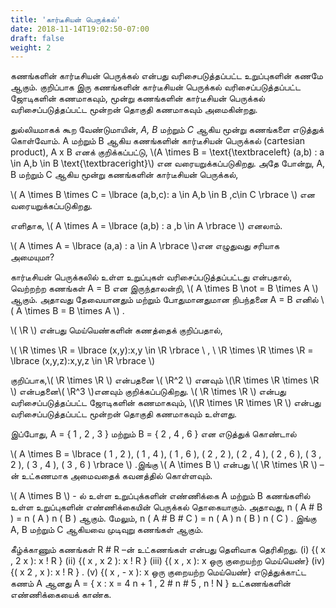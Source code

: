 ```yaml
---
title: 'கார்டீசியன் பெருக்கல்'
date: 2018-11-14T19:02:50-07:00
draft: false
weight: 2
---
```


கணங்களின் கார்டீசியன் பெருக்கல் என்பது வரிசைபடுத்தப்பட்ட உறுப்புகளின் கணமே
ஆகும். குறிப்பாக இரு கணங்களின் கார்டீசியன் பெருக்கல் வரிசைப்படுத்தப்பட்ட ஜோடிகளின்
கணமாகவும், மூன்று கணங்களின் கார்டீசியன் பெருக்கல் வரிசைப்படுத்தப்பட்ட மூன்றன் தொகுதி
கணமாகவும் அமைகின்றது.

துல்லியமாகக் கூற வேண்டுமாயின், *A, B* மற்றும் *C* ஆகிய மூன்று கணங்களை எடுத்துக்
கொள்வோம். A மற்றும் B ஆகிய கணங்களின் கார்டீசியன் பெருக்கல் (cartesian product), A x B
எனக் குறிக்கப்பட்டு, \\(A \times B = \text{\textbraceleft} (a,b) : a \in A,b \in B \text{\textbraceright}\\) என வரையறுக்கப்படுகிறது. அதே போன்று, A, B
மற்றும் C ஆகிய மூன்று கணங்களின் கார்டீசியன் பெருக்கல்,

 \\( A \times B \times C = \lbrace (a,b,c): a \in A,b \in B ,c\in C \rbrace \\) என வரையறுக்கப்படுகிறது.

எளிதாக, \\( A \times A = \lbrace (a,b) : a ,b \in A \rbrace \\) எனலாம்.

 \\( A \times A = \lbrace (a,a) : a \in A \rbrace \\)என எழுதுவது சரியாக அமையுமா?

கார்டீசியன் பெருக்கலில் உள்ள உறுப்புகள் வரிசைப்படுத்தப்பட்டது என்பதால், வெற்றற்ற
கணங்கள் A = B என இருந்தாலன்றி, \\( A \times B \not = B \times A \\) ஆகும். அதாவது தேவையானதும் மற்றும்
போதுமானதுமான நிபந்தனை A = B எனில் \\( A \times B = B \times A \\) .

\\( \R \\) என்பது மெய்யெண்களின் கணத்தைக் குறிப்பதால்,

\\( \R \times \R = \lbrace (x,y):x,y \in \R \rbrace \ , \ \R \times \R \times \R  =  \lbrace (x,y,z):x,y,z \in \R \rbrace \\)

குறிப்பாக,\\( \R \times \R \\)  என்பதனை \\( \R^2 \\) எனவும் \\(\R \times \R \times \R \\) என்பதனை\\( \R^3 \\)எனவும்
குறிக்கப்படுகிறது. \\( \R \times \R \\)  என்பது வரிசைப்படுத்தப்பட்ட ஜோடிகளின் கணமாகவும், \\(\R \times \R \times \R \\) 
என்பது வரிசைப்படுத்தப்பட்ட மூன்றன் தொகுதி கணமாகவும் உள்ளது.

இப்போது, A = { 1 , 2 , 3 } மற்றும் B = { 2 , 4 , 6 } என எடுத்துக் கொண்டால்

\\( A \times B = \lbrace ( 1 , 2 ), ( 1 , 4 ), ( 1 , 6 ), ( 2 , 2 ), ( 2 , 4 ), ( 2 , 6 ), ( 3 , 2 ), ( 3 , 4 ), ( 3 , 6 ) \rbrace \\) .இங்கு \\( A \times B \\) என்பது
\\( \R \times \R \\)  –ன் உட்கணமாக அமைவதைக் கவனத்தில் கொள்ளவும்.

\\( A \times B \\) - ல் உள்ள உறுப்புக்களின் எண்ணிக்கை A மற்றும் B கணங்களில் உள்ள உறுப்புகளின்
எண்ணிக்கையின் பெருக்கல் தொகையாகும். அதாவது, n ( A # B ) = n ( A ) n ( B ) ஆகும். மேலும்,
n ( A # B # C ) = n ( A ) n ( B ) n ( C ) . இங்கு A, B மற்றும் C ஆகியவை முடிவுறு கணங்கள் ஆகும்.

கீழ்க்காணும் கணங்கள் R # R –ன் உட்கணங்கள் என்பது தெளிவாக தெரிகிறது.
(i) {( x , 2 x ): x ! R }
(ii) {( x , x 2 ): x ! R }
(iii) {( x , x ): x ஒரு குறையற்ற மெய்யெண்} (iv) {( x 2 , x ): x ! R } .
(v) {( x , - x ): x ஒரு குறையற்ற மெய்யெண்}
எடுத்துக்காட்ட கணம் A ஆனது A = { x : x = 4 n + 1 , 2 # n # 5 , n ! N }
உட்கணங்களின் எண்ணிக்கையைக் காண்க.
